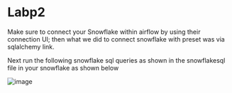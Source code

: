 # Labp2

Make sure to connect your Snowflake within airflow by using their connection UI; then what we did to connect snowflake with preset was via sqlalchemy link.

Next run the following snowflake sql queries as shown in the snowflakesql file in your snowflake as shown below 

![image](https://github.com/user-attachments/assets/89581012-a7e8-4ffc-ae52-a2ac453ab3e0)
